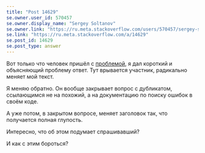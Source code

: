 ```yaml
---
title: "Post 14629"
se.owner.user_id: 570457
se.owner.display_name: "Sergey Soltanov"
se.owner.link: "https://ru.meta.stackoverflow.com/users/570457/sergey-soltanov"
se.link: "https://ru.meta.stackoverflow.com/a/14629"
se.post_id: 14629
se.post_type: answer
---
```

<p>Вот только что человек пришёл с <a href="https://ru.stackoverflow.com/questions/1613019/%D0%9D%D0%B0%D0%BF%D0%B8%D1%81%D0%B0%D0%BB-%D0%BA%D0%BE%D0%B4-%D0%B0-%D0%BE%D0%BD-%D0%BD%D0%B5-%D1%80%D0%B0%D0%B1%D0%BE%D1%82%D0%B0%D0%B5%D1%82-%D0%B8-%D1%8F-%D0%BD%D0%B5-%D0%BF%D0%BE%D0%BD%D0%B8%D0%BC%D0%B0%D1%8E-%D0%BF%D0%BE%D1%87%D0%B5%D0%BC%D1%83">проблемой</a>, я дал короткий и объясняющий проблему ответ. Тут врывается участник, радикально меняет мой текст.</p>
<p>Я меняю обратно. Он вообще закрывает вопрос с дубликатом, ссылающимся не на похожий, а на документацию по поиску ошибок в своём коде.</p>
<p>А уже потом, в закрытом вопросе, меняет заголовок так, что получается полная глупость.</p>
<p>Интересно, что об этом подумает спрашивавший?</p>
<p>И как с этим бороться?</p>
